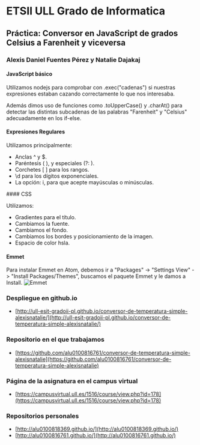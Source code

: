# ETSII ULL Grado de Informatica

## Práctica: Conversor en JavaScript de grados Celsius a Farenheit y viceversa

### Alexis Daniel Fuentes Pérez y Natalie Dajakaj

#### JavaScript básico

Utilizamos nodejs para comprobar con .exec("cadenas") si nuestras expresiones estaban cazando correctamente lo que nos interesaba.

Además dimos uso de funciones como .toUpperCase() y .charAt() para detectar las distintas subcadenas de las palabras "Farenheit" y "Celsius" adecuadamente en los if-else.


#### Expresiones Regulares

Utilizamos principalmente:

* Anclas ^ y $.
* Paréntesis ( ), y especiales (?: ).
* Corchetes [ ] para los rangos.
* \d para los dígitos exponenciales.
* La opción: i, para que acepte mayúsculas o minúsculas.


#### CSS

Utilizamos:
* Gradientes para el título.
* Cambiamos la fuente.
* Cambiamos el fondo.
* Cambiamos los bordes y posicionamiento de la imagen.
* Espacio de color hsla.

#### Emmet

Para instalar Emmet en Atom, debemos ir a "Packages" -> "Settings View" -> "Install Packages/Themes", buscamos el paquete Emmet y le damos a Install.
![Emmet](http://files.catbox.moe/scbjix.png "Emmet")


### Despliegue en github.io

* [http://ull-esit-gradoii-pl.github.io/conversor-de-temperatura-simple-alexisnatalie/](http://ull-esit-gradoii-pl.github.io/conversor-de-temperatura-simple-alexisnatalie/)

### Repositorio en el que trabajamos

* [https://github.com/alu0100816761/conversor-de-temperatura-simple-alexisnatalie](https://github.com/alu0100816761/conversor-de-temperatura-simple-alexisnatalie)

### Página de la asignatura en el campus virtual

* [https://campusvirtual.ull.es/1516/course/view.php?id=178](https://campusvirtual.ull.es/1516/course/view.php?id=178)

### Repositorios personales

* [http://alu0100818369.github.io/](http://alu0100818369.github.io/)
* [http://alu0100816761.github.io/](http://alu0100816761.github.io/)
